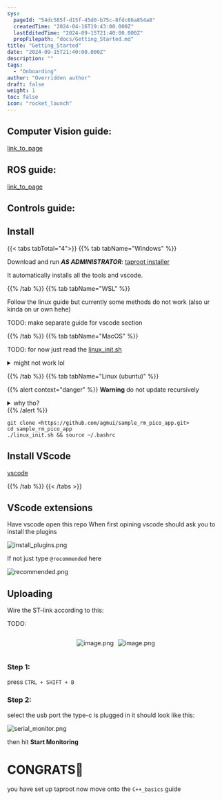 ```yaml
---
sys:
  pageId: "54dc585f-d15f-45d0-b75c-8fdc66a854a8"
  createdTime: "2024-04-16T19:43:00.000Z"
  lastEditedTime: "2024-09-15T21:40:00.000Z"
  propFilepath: "docs/Getting_Started.md"
title: "Getting_Started"
date: "2024-09-15T21:40:00.000Z"
description: ""
tags:
  - "Onboarding"
author: "Overridden author"
draft: false
weight: 1
toc: false
icon: "rocket_launch"
---
```


## Computer Vision guide:

[link_to_page](86d45bc0-388b-4d26-8848-44f255f73d0e)

## ROS guide:

[link_to_page](3c76c1de-ec8f-46d6-8b0a-294005edc2d5)

## Controls guide:

## Install

{{< tabs tabTotal="4">}}
{{% tab tabName="Windows" %}}

Download and run _**AS ADMINISTRATOR**_: [taproot installer](https://github.com/Thornbots/TeachingFreshies/releases/tag/1.0)

It automatically installs all the tools and vscode.

{{% /tab %}}
{{% tab tabName="WSL" %}}

Follow the linux guide but currently some methods do not work (also ur kinda on ur own hehe)

TODO: make separate guide for vscode section

{{% /tab %}}
{{% tab tabName="MacOS" %}}

TODO: for now just read the [linux_init.sh](https://github.com/agmui/sample_rm_pico_app/blob/main/linux_init.sh)

<details>
<summary>might not work lol</summary>

`brew install libusb pkg-config`

Next install: [vscode](https://code.visualstudio.com/Download)

</details>

{{% /tab %}}
{{% tab tabName="Linux (ubuntu)" %}}

{{% alert context="danger" %}}
**Warning** do not update recursively
<details>
<summary>why tho?</summary>
There are some submodules that may go on for a while (like tinyusb) and I highly
recommend you don't need to get them.
If you want to see what submodules I update just look in `linux_init.sh`
</details>
{{% /alert %}}

```shell
git clone <https://github.com/agmui/sample_rm_pico_app.git>
cd sample_rm_pico_app
./linux_init.sh && source ~/.bashrc
```

## Install VScode

[vscode](https://code.visualstudio.com/Download)

{{% /tab %}}
{{< /tabs >}}

## VScode extensions

Have vscode open this repo
When first opining vscode should ask you to install the plugins

![install_plugins.png](https://prod-files-secure.s3.us-west-2.amazonaws.com/d518164a-d88e-44d1-a4ee-3adb3bd8bce0/89bd30f0-1825-4e77-867b-0a41ce370880/install_plugins.png?X-Amz-Algorithm=AWS4-HMAC-SHA256&X-Amz-Content-Sha256=UNSIGNED-PAYLOAD&X-Amz-Credential=ASIAZI2LB466YKIIGHGH%2F20250329%2Fus-west-2%2Fs3%2Faws4_request&X-Amz-Date=20250329T210228Z&X-Amz-Expires=3600&X-Amz-Security-Token=IQoJb3JpZ2luX2VjEBQaCXVzLXdlc3QtMiJHMEUCIQCzXHBLHnBDXxu%2Bq23guMlCMZhA%2FWS%2FgvJAWvxWXDYN6gIgAYE8OKNfE8r9sgjXhSrzQZIp9Ia%2BBCFCZps5X9xDcOAq%2FwMIfRAAGgw2Mzc0MjMxODM4MDUiDG0QfPChZLC7C5kCQircA4YvJsfB78ZckXTl7e4IX6CbT03ymldD1VMD%2FtT5HXByrz1UZbuHiVhcgH%2FFpjkSDpsFJcMkkjVpfejGXmOWU88KvFm7blKXzv2DspXgp8V8bZWDdDuBrC%2Fq7lbcWXpsIOYWzquwM8GOHzx%2FgX8zgyqNomKh6%2Fs0iNMj8phPFUR49ePLnzJgvMH57%2FLk%2FXRO8wfg0NwAnC4ITfCA3aH6B%2B2Pzt1Bh9iMGbxRLntLpirOnnrg4cpSLp71rZ7mTjzs9Fru9Kyu%2BANoMFUsS17xy5NGLAMlRt1TNOVQnNmESI2ULTominPsCqLWSkbVDVEURTzJm9OJKstyXl7sEJZNwmwO4frJK9vo36rH7iCEbB13Wk%2FW8fqLi7mMD%2FNTOcHi4MrWdtODlTWEUAR1tIJvrumz0uwkO5FatXQ8KquFA6q8lNM5e4Cb2jBAyG3Lgm6MExgUY3H6cueQrzChHkqM30N2C1xYZOLL9SLe7dHH%2FiIXFi7SScgv8uH6c8g52BFFmai5NLP3ZmTRAv8DRmliw%2FoVza%2FyCBaFqhesxHDL3Wtn6A2lHRxP%2Baov9FYwl%2FB555os7otu0NKJbZMtcunT91lNJem0EjhX%2F9ixCQGurvAdHIBJduWjoMOfuSQYMIKoob8GOqUBiT0i6UZ2JKAhHufYqOEjkJoLStSitIIKlCkHduebZ2WPLfKj1UEufNs1ohdKhLMi%2Fp1gf31KthNAYqDitQxKadedB4s8WUP00q3JcSy0ono72r2UP1CIoTPcikNU%2FQKULTTmzaJb4%2B5ntUEH5bVJxB6uHUrXku%2BleIL5U92zx%2FYGTvtQqqVlSie0hzQXWbhYUahxsS0GPkaSmBzxzW8gkQGuAklK&X-Amz-Signature=8a90fab195cb043b3f25515ff94776e9b27eed5480dbb3b30f21096ebda469db&X-Amz-SignedHeaders=host&x-id=GetObject)

If not just type `@recommended` here  

![recommended.png](https://prod-files-secure.s3.us-west-2.amazonaws.com/d518164a-d88e-44d1-a4ee-3adb3bd8bce0/61e661e9-5d85-4dfc-be0d-8d2097a5e793/recommended.png?X-Amz-Algorithm=AWS4-HMAC-SHA256&X-Amz-Content-Sha256=UNSIGNED-PAYLOAD&X-Amz-Credential=ASIAZI2LB466YKIIGHGH%2F20250329%2Fus-west-2%2Fs3%2Faws4_request&X-Amz-Date=20250329T210228Z&X-Amz-Expires=3600&X-Amz-Security-Token=IQoJb3JpZ2luX2VjEBQaCXVzLXdlc3QtMiJHMEUCIQCzXHBLHnBDXxu%2Bq23guMlCMZhA%2FWS%2FgvJAWvxWXDYN6gIgAYE8OKNfE8r9sgjXhSrzQZIp9Ia%2BBCFCZps5X9xDcOAq%2FwMIfRAAGgw2Mzc0MjMxODM4MDUiDG0QfPChZLC7C5kCQircA4YvJsfB78ZckXTl7e4IX6CbT03ymldD1VMD%2FtT5HXByrz1UZbuHiVhcgH%2FFpjkSDpsFJcMkkjVpfejGXmOWU88KvFm7blKXzv2DspXgp8V8bZWDdDuBrC%2Fq7lbcWXpsIOYWzquwM8GOHzx%2FgX8zgyqNomKh6%2Fs0iNMj8phPFUR49ePLnzJgvMH57%2FLk%2FXRO8wfg0NwAnC4ITfCA3aH6B%2B2Pzt1Bh9iMGbxRLntLpirOnnrg4cpSLp71rZ7mTjzs9Fru9Kyu%2BANoMFUsS17xy5NGLAMlRt1TNOVQnNmESI2ULTominPsCqLWSkbVDVEURTzJm9OJKstyXl7sEJZNwmwO4frJK9vo36rH7iCEbB13Wk%2FW8fqLi7mMD%2FNTOcHi4MrWdtODlTWEUAR1tIJvrumz0uwkO5FatXQ8KquFA6q8lNM5e4Cb2jBAyG3Lgm6MExgUY3H6cueQrzChHkqM30N2C1xYZOLL9SLe7dHH%2FiIXFi7SScgv8uH6c8g52BFFmai5NLP3ZmTRAv8DRmliw%2FoVza%2FyCBaFqhesxHDL3Wtn6A2lHRxP%2Baov9FYwl%2FB555os7otu0NKJbZMtcunT91lNJem0EjhX%2F9ixCQGurvAdHIBJduWjoMOfuSQYMIKoob8GOqUBiT0i6UZ2JKAhHufYqOEjkJoLStSitIIKlCkHduebZ2WPLfKj1UEufNs1ohdKhLMi%2Fp1gf31KthNAYqDitQxKadedB4s8WUP00q3JcSy0ono72r2UP1CIoTPcikNU%2FQKULTTmzaJb4%2B5ntUEH5bVJxB6uHUrXku%2BleIL5U92zx%2FYGTvtQqqVlSie0hzQXWbhYUahxsS0GPkaSmBzxzW8gkQGuAklK&X-Amz-Signature=99ab2c8d523b684de0b3feca04f031cfd496fa39cc94be6d275cb348c2975ead&X-Amz-SignedHeaders=host&x-id=GetObject)

## Uploading

Wire the ST-link according to this:

TODO:

<div style="display: flex;flex-direction: row; column-gap:10px; max-width: 630px;justify-content: center;">
<div>

![image.png](https://prod-files-secure.s3.us-west-2.amazonaws.com/d518164a-d88e-44d1-a4ee-3adb3bd8bce0/210ecb78-1116-4d7b-b9b7-2292f66fa2c2/image.png?X-Amz-Algorithm=AWS4-HMAC-SHA256&X-Amz-Content-Sha256=UNSIGNED-PAYLOAD&X-Amz-Credential=ASIAZI2LB466VNXOHR3W%2F20250329%2Fus-west-2%2Fs3%2Faws4_request&X-Amz-Date=20250329T210231Z&X-Amz-Expires=3600&X-Amz-Security-Token=IQoJb3JpZ2luX2VjEBQaCXVzLXdlc3QtMiJGMEQCIFPjapCs5M9IxHu3lxUnzR68C%2FDeFFXk1ewwhsbxX21ZAiA%2BTDs5WpoVCo7mpUfKm8l5TeObKYA%2F62cZqMaOLbp14ir%2FAwh9EAAaDDYzNzQyMzE4MzgwNSIM7nnA1igb8PTfmI8uKtwDPvCPIYR1UahSHkVCoWtFUgWW95GJOtLmCTadbK8u%2B8hQ%2BhnS1A8%2Fsdcz8quwMLmBj2%2FHn4ZUYq7YSJ8uhojdO75yqZLVeOP5z4YOpUtdg%2BF1t6ap5p4S%2FfvRS9UOadom7USapYqRCB6xkcpIaLTWWfeD5AwY65WfZq%2F4%2Bms6qrHVnGEOuIO90%2Fg2WqGASeszwR2PXyFXIa70WoHwCVFgHgFzsAlIJjLMgDQEFIEjdhcpmSs96%2FzNkq%2Bo9l4exF6iJVpvXGqmlkspVX9UPV%2Fx5lHiKdzR3O095fwsiHFGKKfFKOjlHtj%2Bj8qHsfxAZockGVuzPirLk4cQspbx11EnMVjllKm14q4f8oU3SRaBH7xTllI3KQOeYHCZ9jq1vV%2BPuaXUpyij5U5FEpMVoBvfgiFZAfHd4sNeixQhtdFKgv3vHuRCUuoxIeJS%2BSodOvmBy70xOtGD2wyh6Xom713bJ2nhijDUuYCvxQ1T8343%2BFRJ0EZzsxi04LhxZ7UEH6Fxw10jmw9pQX4SrAzjHD%2B5yERP7WFKRNJipjCgZLMCjA%2FYgYV7WfnsA3gFIDthRe%2FLTK%2FCPAKIqh14fEx8v5COQ9f6WvZ2VstM6h23b7%2FAu4MOZerJNoYrE9Jc1HUwk6ihvwY6pgFxOv%2Bc%2BWmlhWtySnUcz9%2Ff1cJOCioVrTC2NYIoy7OHhbHnQ5NVWzSdFAShc6DHWb%2BUvCwJXkmTLLZPN9EBgIMeI2rDx4PDuxBi6BWzrYUpVVeAxLy6H9LqzvHtShKyDTm4X5Y%2B0AOgB6ZsSOP%2FPBm0hf%2BZ99aMEb%2Ba3%2BhfXlB1q2hULbGJC4Rj1s6l2hOS4ycHC2b5yqltrNAUkd7g%2F4eIKXZv8x4h&X-Amz-Signature=3769f9e9046411a3ea49d8d6b139a6c7833a581e9133061da97df4c01f76cdef&X-Amz-SignedHeaders=host&x-id=GetObject)

</div>
<div>

![image.png](https://prod-files-secure.s3.us-west-2.amazonaws.com/d518164a-d88e-44d1-a4ee-3adb3bd8bce0/33a0fd0f-8ca6-4a86-8e09-26e95ded1fff/image.png?X-Amz-Algorithm=AWS4-HMAC-SHA256&X-Amz-Content-Sha256=UNSIGNED-PAYLOAD&X-Amz-Credential=ASIAZI2LB466U5J6J54S%2F20250329%2Fus-west-2%2Fs3%2Faws4_request&X-Amz-Date=20250329T210232Z&X-Amz-Expires=3600&X-Amz-Security-Token=IQoJb3JpZ2luX2VjEBQaCXVzLXdlc3QtMiJGMEQCIBpebGwfBGzlfCn%2FpHBsdVrPGR6eKyYcuhlrESrmtr0UAiA3hVVJ%2Bs%2FPtEBd1B4n2vl2mgxZgmkzGRMJehUI5H6nHSr%2FAwh9EAAaDDYzNzQyMzE4MzgwNSIMnPyCIGEI62W7M6EtKtwD8oCfzMRBh9fOKr4sbOz9qrKvIAgnUXPMBuLM4%2FbzVlHGLe5okI8QgUCLIbcNAxwXgIXWNPmPmRcZUF0pTZ0l9H4G%2B8sGtaB92%2BEHD%2FlORmVIIejBXTawFgruolH3mRv0whGZb%2FRTIdmKO4Bdel7Hxm6vKHXgyRVj3oq9xoDXXqe4UarNylWj5X1AHu88top4cYU28rVs7AVknvUZ%2FLTe7rxi7bQuQ6HWFeCWxOJnutQwVKhEEHK5pNcHDRzs2K%2BduA0vSsO0CFPc%2BygjoFBDwZoiUALGlejJ6ghRe4zrV%2F4ji7KI2K3N1VUFKYbWdlZRPBugz5G%2BGIXWdh9Vgsu11DY7c6La3AkWLePNFTmYBEc8Gs1Ijrl94bFlvzSZE8k2qo7BcMWoIAeg09LeHvEvLmzIAMOAvB7NvcKhETzloF42qHzqKmXAqS8HipIc3OPRhBdWrAzJLBik5k5oYsu23a1JNScBjlPjH2rZCYyXJ%2FVJJLBWfDAi43Md8X22BY7rNhweK8ICr%2BOyegwxMdEk%2ByER7x9RJyeHVfa%2B3PdpOyrh3w0IMx90TFLl46LwTzLjwq0QdfmSgdXwiXklAZENrSuCMhIliw93hg3wGfkPQVvA7luxSBYwnncwvPownqihvwY6pgG7NWAF57%2FnxAb2WmJ3jh73TLmNnQQo2qsArqGvsZ3P2Au%2Fnywhm1YBQdLTB87RVvrrVOwtGxWR7EUErsCUBrVCo%2FPd3cgQMH0l0rEXiNeQf6J3XIXov%2BqB8DP0qS03DefaCk5rc23qBMQr7PfkBMGDABvHvoEWgnA9CmqqzDkN%2BjeHg2qFTQbSXPsH9qg%2FQUOuF4yik0ev6mlvxJBhhCJ%2Fsjw9ctrW&X-Amz-Signature=5a1e7d0d2b6fed5e7c3533ee63e25a2236bc6883fc156f36418858f245b97b8e&X-Amz-SignedHeaders=host&x-id=GetObject)

</div>
</div>

### Step 1:

press `CTRL + SHIFT + B`

### Step 2:

select the usb port the type-c is plugged in it should look like this:

![serial_monitor.png](https://prod-files-secure.s3.us-west-2.amazonaws.com/d518164a-d88e-44d1-a4ee-3adb3bd8bce0/f03f4774-05d4-4393-b6a0-d5efb6d315ab/serial_monitor.png?X-Amz-Algorithm=AWS4-HMAC-SHA256&X-Amz-Content-Sha256=UNSIGNED-PAYLOAD&X-Amz-Credential=ASIAZI2LB466YKIIGHGH%2F20250329%2Fus-west-2%2Fs3%2Faws4_request&X-Amz-Date=20250329T210228Z&X-Amz-Expires=3600&X-Amz-Security-Token=IQoJb3JpZ2luX2VjEBQaCXVzLXdlc3QtMiJHMEUCIQCzXHBLHnBDXxu%2Bq23guMlCMZhA%2FWS%2FgvJAWvxWXDYN6gIgAYE8OKNfE8r9sgjXhSrzQZIp9Ia%2BBCFCZps5X9xDcOAq%2FwMIfRAAGgw2Mzc0MjMxODM4MDUiDG0QfPChZLC7C5kCQircA4YvJsfB78ZckXTl7e4IX6CbT03ymldD1VMD%2FtT5HXByrz1UZbuHiVhcgH%2FFpjkSDpsFJcMkkjVpfejGXmOWU88KvFm7blKXzv2DspXgp8V8bZWDdDuBrC%2Fq7lbcWXpsIOYWzquwM8GOHzx%2FgX8zgyqNomKh6%2Fs0iNMj8phPFUR49ePLnzJgvMH57%2FLk%2FXRO8wfg0NwAnC4ITfCA3aH6B%2B2Pzt1Bh9iMGbxRLntLpirOnnrg4cpSLp71rZ7mTjzs9Fru9Kyu%2BANoMFUsS17xy5NGLAMlRt1TNOVQnNmESI2ULTominPsCqLWSkbVDVEURTzJm9OJKstyXl7sEJZNwmwO4frJK9vo36rH7iCEbB13Wk%2FW8fqLi7mMD%2FNTOcHi4MrWdtODlTWEUAR1tIJvrumz0uwkO5FatXQ8KquFA6q8lNM5e4Cb2jBAyG3Lgm6MExgUY3H6cueQrzChHkqM30N2C1xYZOLL9SLe7dHH%2FiIXFi7SScgv8uH6c8g52BFFmai5NLP3ZmTRAv8DRmliw%2FoVza%2FyCBaFqhesxHDL3Wtn6A2lHRxP%2Baov9FYwl%2FB555os7otu0NKJbZMtcunT91lNJem0EjhX%2F9ixCQGurvAdHIBJduWjoMOfuSQYMIKoob8GOqUBiT0i6UZ2JKAhHufYqOEjkJoLStSitIIKlCkHduebZ2WPLfKj1UEufNs1ohdKhLMi%2Fp1gf31KthNAYqDitQxKadedB4s8WUP00q3JcSy0ono72r2UP1CIoTPcikNU%2FQKULTTmzaJb4%2B5ntUEH5bVJxB6uHUrXku%2BleIL5U92zx%2FYGTvtQqqVlSie0hzQXWbhYUahxsS0GPkaSmBzxzW8gkQGuAklK&X-Amz-Signature=54fd5ca08b51e80b7242b780d4df1102ffc40e5d6f951cd957b9bfbbb4efd624&X-Amz-SignedHeaders=host&x-id=GetObject)

then hit **Start Monitoring**

# CONGRATS🎉

you have set up taproot now move onto the `C++_basics` guide
